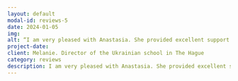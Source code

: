 ```yaml
---
layout: default
modal-id: reviews-5
date: 2024-01-05
img: 
alt: “I am very pleased with Anastasia. She provided excellent support to my team during our professional development day yesterday. Old patterns, expectations, differences, and similarities were all addressed with the perfect tone. I will gladly keep her number, as I greatly valued our collaboration!“
project-date: 
client: Melanie. Director of the Ukrainian school in The Hague
category: reviews
description: I am very pleased with Anastasia. She provided excellent support to my team during our professional development day yesterday. Old patterns, expectations, differences, and similarities were all addressed with the perfect tone. I will gladly keep her number, as I greatly valued our collaboration!
---
```

